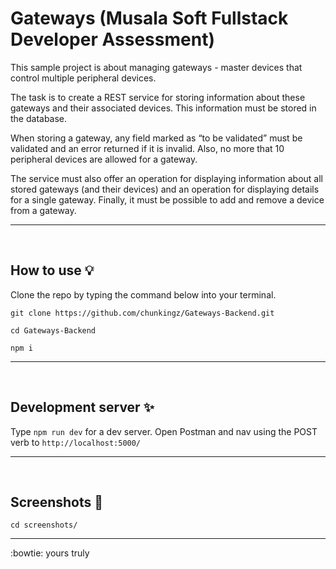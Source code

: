 # Gateways (Musala Soft Fullstack Developer Assessment)

This sample project is about managing gateways - master devices that control multiple peripheral devices.

The task is to create a REST service for storing information about these gateways and their associated devices. This information must be stored in the database.

When storing a gateway, any field marked as “to be validated” must be validated and an error returned if it is invalid. Also, no more that 10 peripheral devices are allowed for a gateway.

The service must also offer an operation for displaying information about all stored gateways (and their devices) and an operation for displaying details for a single gateway. Finally, it must be possible to add and remove a device from a gateway.

---
<br>

## How to use :bulb:

Clone the repo by typing the command below into your terminal.

```
git clone https://github.com/chunkingz/Gateways-Backend.git
```

```
cd Gateways-Backend
``` 

```
npm i
``` 


---
<br>

## Development server :sparkles:

Type `npm run dev` for a dev server. Open Postman and nav using the POST verb to `http://localhost:5000/`

---
<br>


## Screenshots :camera_flash:

```
cd screenshots/
``` 


---

:bowtie: yours truly
